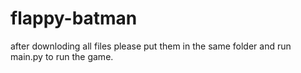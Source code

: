 # flappy-batman 
after downloding all files please put them in the same folder and run main.py to run the game.
